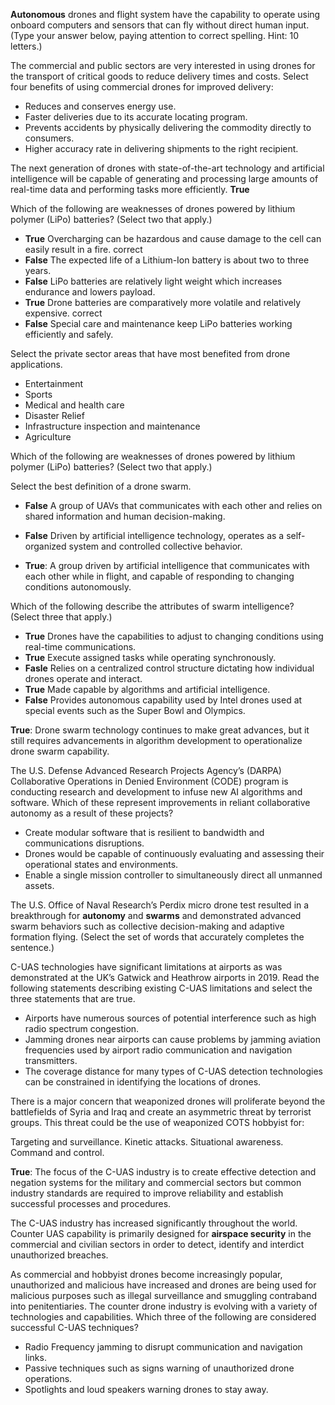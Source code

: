 **Autonomous** drones and flight system have the capability to operate using onboard computers and sensors that can fly without direct human input. (Type your answer below, paying attention to correct spelling. Hint: 10 letters.)


The commercial and public sectors are very interested in using drones for the transport of critical goods to reduce delivery times and costs. Select four benefits of using commercial drones for improved delivery:

* Reduces and conserves energy use.
* Faster deliveries due to its accurate locating program.
* Prevents accidents by physically delivering the commodity directly to consumers.
* Higher accuracy rate in delivering shipments to the right recipient. 

The next generation of drones with state-of-the-art technology and artificial intelligence will be capable of generating and processing large amounts of real-time data and performing tasks more efficiently. **True**

Which of the following are weaknesses of drones powered by lithium polymer (LiPo) batteries? (Select two that apply.)

* **True** Overcharging can be hazardous and cause damage to the cell can easily result in a fire. correct
* **False** The expected life of a Lithium-Ion battery is about two to three years.
* **False** LiPo batteries are relatively light weight which increases endurance and lowers payload.
* **True** Drone batteries are comparatively more volatile and relatively expensive. correct
* **False** Special care and maintenance keep LiPo batteries working efficiently and safely. 

Select the private sector areas that have most benefited from drone applications.

* Entertainment
* Sports
* Medical and health care
* Disaster Relief
* Infrastructure inspection and maintenance
* Agriculture


Which of the following are weaknesses of drones powered by lithium polymer (LiPo) batteries? (Select two that apply.)


Select the best definition of a drone swarm.

* **False** A group of UAVs that communicates with each other and relies on shared information and human decision-making.

* **False** Driven by artificial intelligence technology, operates as a self-organized system and controlled collective behavior. 

* **True**: A group driven by artificial intelligence that communicates with each other while in flight, and capable of responding to changing conditions autonomously. 


Which of the following describe the attributes of swarm intelligence? (Select three that apply.)

* **True** Drones have the capabilities to adjust to changing conditions using real-time communications.
* **True** Execute assigned tasks while operating synchronously.
* **Fasle** Relies on a centralized control structure dictating how individual drones operate and interact.
* **True** Made capable by algorithms and artificial intelligence.
* **False** Provides autonomous capability used by Intel drones used at special events such as the Super Bowl and Olympics. 

**True**: Drone swarm technology continues to make great advances, but it still requires advancements in algorithm development to operationalize drone swarm capability.

The U.S. Defense Advanced Research Projects Agency’s (DARPA) Collaborative Operations in Denied Environment (CODE) program is conducting research and development to infuse new AI algorithms and software. Which of these represent improvements in reliant collaborative autonomy as a result of these projects? 

* Create modular software that is resilient to bandwidth and communications disruptions.
* Drones would be capable of continuously evaluating and assessing their operational states and environments.
* Enable a single mission controller to simultaneously direct all unmanned assets. 

The U.S. Office of Naval Research’s Perdix micro drone test resulted in a breakthrough for **autonomy** and **swarms** and demonstrated advanced swarm behaviors such as collective decision-making and adaptive formation flying. (Select the set of words that accurately completes the sentence.)


C-UAS technologies have significant limitations at airports as was demonstrated at the UK’s Gatwick and Heathrow airports in 2019. Read the following statements describing existing C-UAS limitations and select the three statements that are true.

* Airports have numerous sources of potential interference such as high radio spectrum congestion.
* Jamming drones near airports can cause problems by jamming aviation frequencies used by airport radio communication and navigation transmitters.
* The coverage distance for many types of C-UAS detection technologies can be constrained in identifying the locations of drones. 


There is a major concern that weaponized drones will proliferate beyond the battlefields of Syria and Iraq and create an asymmetric threat by terrorist groups. This threat could be the use of weaponized COTS hobbyist for:

Targeting and surveillance.
Kinetic attacks.
Situational awareness.
Command and control. 

**True**: The focus of the C-UAS industry is to create effective detection and negation systems for the military and commercial sectors but common industry standards are required to improve reliability and establish successful processes and procedures.

The C-UAS industry has increased significantly throughout the world. Counter UAS capability is primarily designed for **airspace security**  in the commercial and civilian sectors in order to detect, identify and interdict unauthorized breaches.

As commercial and hobbyist drones become increasingly popular, unauthorized and malicious have increased and drones are being used for malicious purposes such as illegal surveillance and smuggling contraband into penitentiaries. The counter drone industry is evolving with a variety of technologies and capabilities. Which three of the following are considered successful C-UAS techniques?

* Radio Frequency jamming to disrupt communication and navigation links.
* Passive techniques such as signs warning of unauthorized drone operations.
* Spotlights and loud speakers warning drones to stay away. 